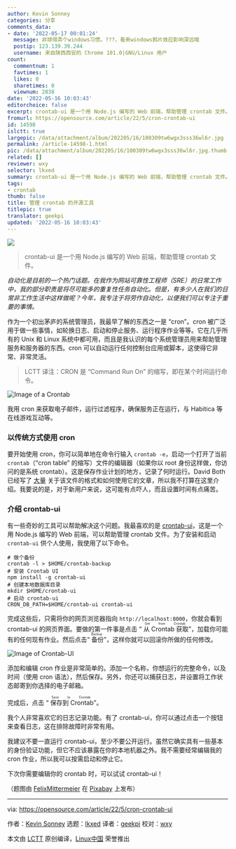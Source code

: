 ```yaml
---
author: Kevin Sonney
categories: 分享
comments_data:
- date: '2022-05-17 00:01:24'
  message: 非球得弄个windows习惯。???，看来windows鸦片效应影响深远哦
  postip: 123.139.39.244
  username: 来自陕西西安的 Chrome 101.0|GNU/Linux 用户
count:
  commentnum: 1
  favtimes: 1
  likes: 0
  sharetimes: 0
  viewnum: 2838
date: '2022-05-16 10:03:43'
editorchoice: false
excerpt: crontab-ui 是一个用 Node.js 编写的 Web 前端，帮助管理 crontab 文件。
fromurl: https://opensource.com/article/22/5/cron-crontab-ui
id: 14598
islctt: true
largepic: /data/attachment/album/202205/16/100309tw6wgx3sss36wl6r.jpg
permalink: /article-14598-1.html
pic: /data/attachment/album/202205/16/100309tw6wgx3sss36wl6r.jpg.thumb.jpg
related: []
reviewer: wxy
selector: lkxed
summary: crontab-ui 是一个用 Node.js 编写的 Web 前端，帮助管理 crontab 文件。
tags:
- crontab
thumb: false
title: 管理 crontab 的开源工具
titlepic: true
translator: geekpi
updated: '2022-05-16 10:03:43'
---
```


![](/data/attachment/album/202205/16/100309tw6wgx3sss36wl6r.jpg)



> 
> crontab-ui 是一个用 Node.js 编写的 Web 前端，帮助管理 crontab 文件。
> 
> 
> 


*自动化是目前的一个热门话题。在我作为网站可靠性工程师（SRE）的日常工作中，我的部分职责是将尽可能多的重复性任务自动化。但是，有多少人在我们的日常非工作生活中这样做呢？今年，我专注于将劳作自动化，以便我们可以专注于重要的事情。*


作为一个初出茅庐的系统管理员，我最早了解的东西之一是 “cron”。cron 被广泛用于做一些事情，如轮换日志、启动和停止服务、运行程序作业等等。它在几乎所有的 Unix 和 Linux 系统中都可用，而且是我认识的每个系统管理员用来帮助管理服务和服务器的东西。cron 可以自动运行任何控制台应用或脚本，这使得它非常、非常灵活。



> 
> LCTT 译注：CRON 是 “Command Run On” 的缩写，即在某个时间运行命令。
> 
> 
> 


![Image of a Crontab](/data/attachment/album/202205/16/100343t1blx4x4xlip9i0i.png)


我用 cron 来获取电子邮件，运行过滤程序，确保服务正在运行，与 Habitica 等在线游戏互动等。


### 以传统方式使用 cron


要开始使用 cron，你可以简单地在命令行输入 `crontab -e`，启动一个打开了当前 `crontab`（“cron table” 的缩写）文件的编辑器（如果你以 root 身份这样做，你访问的是系统 crontab）。这是保存作业计划的地方，记录了何时运行。David Both 已经写了 [大量](https://opensource.com/article/17/11/how-use-cron-linux) 关于该文件的格式和如何使用它的文章，所以我不打算在这里介绍。我要说的是，对于新用户来说，这可能有点吓人，而且设置时间有点痛苦。


### 介绍 crontab-ui


有一些奇妙的工具可以帮助解决这个问题。我最喜欢的是 [crontab-ui](https://opensource.com/%5Bhttps%3A//github.com/alseambusher/crontab-ui%5D%28https%3A//github.com/alseambusher/crontab-ui%29)，这是一个用 Node.js 编写的 Web 前端，可以帮助管理 crontab 文件。为了安装和启动 `crontab-ui` 供个人使用，我使用了以下命令。



```
# 做个备份
crontab -l > $HOME/crontab-backup
# 安装 Crontab UI
npm install -g crontab-ui
# 创建本地数据库目录
mkdir $HOME/crontab-ui
# 启动 crontab-ui
CRON_DB_PATH=$HOME/crontab-ui crontab-ui

```

完成这些后，只需将你的网页浏览器指向 `http://localhost:8000`，你就会看到 crontab-ui 的网页界面。要做的第一件事是点击 “<ruby> 从 Crontab 获取 <rt>  Get from Crontab </rt></ruby>”，加载你可能有的任何现有作业。然后点击“<ruby> 备份 <rt>  Backup </rt></ruby>”，这样你就可以回滚你所做的任何修改。


![Image of Crontab-UI](/data/attachment/album/202205/16/100344ljf1m4cu0i4mfxfh.png)


添加和编辑 cron 作业是非常简单的。添加一个名称，你想运行的完整命令，以及时间（使用 cron 语法），然后保存。另外，你还可以捕获日志，并设置将工作状态邮寄到你选择的电子邮箱。


完成后，点击 “<ruby> 保存到 Crontab <rt>  Save to Crontab </rt></ruby>”。


我个人非常喜欢它的日志记录功能。有了 crontab-ui，你可以通过点击一个按钮来查看日志，这在排除故障时非常有用。


我建议不要一直运行 crontab-ui，至少不要公开运行。虽然它确实具有一些基本的身份验证功能，但它不应该暴露在你的本地机器之外。我不需要经常编辑我的 cron 作业，所以我可以按需启动和停止它。


下次你需要编辑你的 crontab 时，可以试试 crontab-ui！


（题图由 [FelixMittermeier](https://pixabay.com/zh/users/felixmittermeier-4397258/?utm_source=link-attribution&utm_medium=referral&utm_campaign=image&utm_content=2031021) 在 [Pixabay](https://pixabay.com/zh/?utm_source=link-attribution&utm_medium=referral&utm_campaign=image&utm_content=2031021) 上发布）




---


via: <https://opensource.com/article/22/5/cron-crontab-ui>


作者：[Kevin Sonney](https://opensource.com/users/ksonney) 选题：[lkxed](https://github.com/lkxed) 译者：[geekpi](https://github.com/geekpi) 校对：[wxy](https://github.com/wxy)


本文由 [LCTT](https://github.com/LCTT/TranslateProject) 原创编译，[Linux中国](https://linux.cn/) 荣誉推出